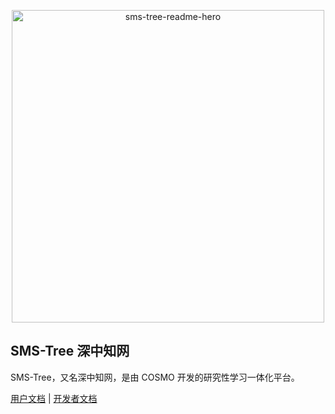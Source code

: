 <p align="center">
    <img width="500" src="https://assets.the1068.me/sms-tree-readme-hero.png" alt="sms-tree-readme-hero">
</p>

## SMS-Tree 深中知网

SMS-Tree，又名深中知网，是由 COSMO 开发的研究性学习一体化平台。

[用户文档](https://sms-tree-docs-user.netlify.app/) | [开发者文档](https://sms-tree-docs-dev.netlify.app/)
